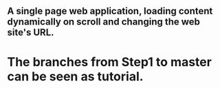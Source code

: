 ## A single page web application, loading content dynamically on scroll and changing the web site's URL.

# The branches from Step1 to master can be seen as tutorial.
